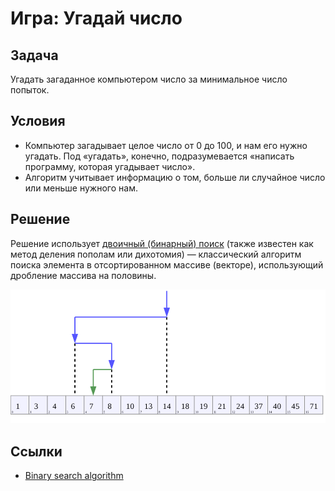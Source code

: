 # Игра: Угадай число

## Задача
Угадать загаданное компьютером число за минимальное число попыток.

## Условия
* Компьютер загадывает целое число от 0 до 100, и нам его нужно угадать. Под «угадать», конечно, подразумевается «написать программу, которая угадывает число».
* Алгоритм учитывает информацию о том, больше ли случайное число или меньше нужного нам.

## Решение
Решение использует [двоичный (бинарный) поиск](https://ru.wikipedia.org/wiki/Двоичный_поиск) (также известен как метод деления пополам или дихотомия) — классический алгоритм поиска элемента в отсортированном массиве (векторе), использующий дробление массива на половины.

![alt text][Binary_Search]

## Ссылки
* [Binary search algorithm](https://en.wikipedia.org/wiki/Binary_search_algorithm)

[Binary_Search]: common/Binary_Search_Depiction.png "Visualization of the binary search algorithm where 7 is the target value."
